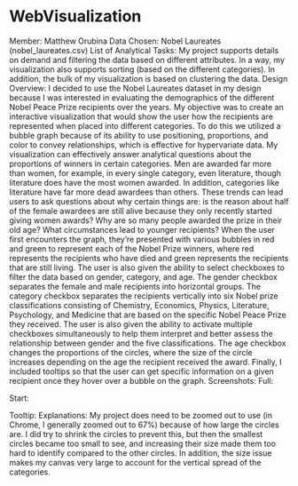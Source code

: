 # WebVisualization
Member: 
Matthew Orubina 
Data Chosen: 
Nobel Laureates (nobel_laureates.csv) 
List of Analytical Tasks: 
My project supports details on demand and filtering the data based on different attributes. In a way, my visualization also supports sorting (based on the different categories). In addition, the bulk of my visualization is based on clustering the data. 
Design Overview: 
I decided to use the Nobel Laureates dataset in my design because I was interested in evaluating the demographics of the different Nobel Peace Prize recipients over the years. My objective was to create an interactive visualization that would show the user how the recipients are represented when placed into different categories. To do this we utilized a bubble graph because of its ability to use positioning, proportions, and color to convey relationships, which is effective for hypervariate data. My visualization can effectively answer analytical questions about the proportions of winners in certain categories. Men are awarded far more than women, for example, in every single category, even literature, though literature does have the most women awarded. In addition, categories like literature have far more dead awardees than others. These trends can lead users to ask questions about why certain things are: is the reason about half of the female awardees are still alive because they only recently started giving women awards? Why are so many people awarded the prize in their old age? What circumstances lead to younger recipients? 
When the user first encounters the graph, they’re presented with various bubbles in red and green to represent each of the Nobel Prize winners, where red represents the recipients who have died and green represents the recipients that are still living. The user is also given the ability to select checkboxes to filter the data based on gender, category, and age. The gender checkbox separates the female and male recipients into horizontal groups. The category checkbox separates the recipients vertically into six Nobel prize classifications consisting of Chemistry, Economics, Physics, Literature, Psychology, and Medicine that are based on the specific Nobel Peace Prize they received. The user is also given the ability to activate multiple checkboxes simultaneously to help them interpret and better assess the relationship between gender and the five classifications. The age checkbox changes the proportions of the circles, where the size of the circle increases depending on the age the recipient received the award. Finally, I included 
tooltips so that the user can get specific information on a given recipient once they hover over a bubble on the graph. 
Screenshots: Full: 
   
Start: 
 
Tooltip: 
Explanations: 
My project does need to be zoomed out to use (in Chrome, I generally zoomed out to 67%) because of how large the circles are. I did try to shrink the circles to prevent this, but then the smallest circles became too small to see, and increasing their size made them too hard to identify compared to the other circles. In addition, the size issue makes my canvas very large to account for the vertical spread of the categories. 

